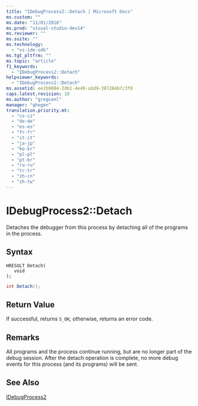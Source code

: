 ```yaml
---
title: "IDebugProcess2::Detach | Microsoft Docs"
ms.custom: ""
ms.date: "11/01/2016"
ms.prod: "visual-studio-dev14"
ms.reviewer: ""
ms.suite: ""
ms.technology: 
  - "vs-ide-sdk"
ms.tgt_pltfrm: ""
ms.topic: "article"
f1_keywords: 
  - "IDebugProcess2::Detach"
helpviewer_keywords: 
  - "IDebugProcess2::Detach"
ms.assetid: ee2b9084-2db1-4e49-a1d9-387284b7c3f8
caps.latest.revision: 10
ms.author: "gregvanl"
manager: "ghogen"
translation.priority.mt: 
  - "cs-cz"
  - "de-de"
  - "es-es"
  - "fr-fr"
  - "it-it"
  - "ja-jp"
  - "ko-kr"
  - "pl-pl"
  - "pt-br"
  - "ru-ru"
  - "tr-tr"
  - "zh-cn"
  - "zh-tw"
---
```

# IDebugProcess2::Detach
Detaches the debugger from this process by detaching all of the programs in the process.  
  
## Syntax  
  
```cpp#  
HRESULT Detach(   
   void   
);  
```  
  
```c#  
int Detach();  
```  
  
## Return Value  
 If successful, returns `S_OK`; otherwise, returns an error code.  
  
## Remarks  
 All programs and the process continue running, but are no longer part of the debug session. After the detach operation is complete, no more debug events for this process (and its programs) will be sent.  
  
## See Also  
 [IDebugProcess2](../../../extensibility/debugger/reference/idebugprocess2.md)